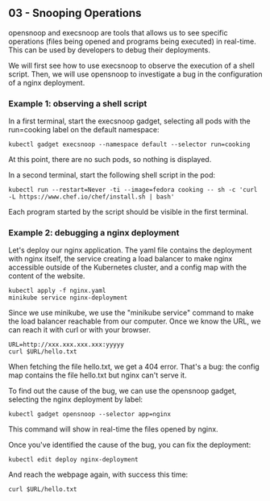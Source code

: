## 03 - Snooping Operations

opensnoop and execsnoop are tools that allows us to see specific operations
(files being opened and programs being executed) in real-time. This can be used
by developers to debug their deployments.

We will first see how to use execsnoop to observe the execution of a shell
script. Then, we will use opensnoop to investigate a bug in the configuration
of a nginx deployment.

### Example 1: observing a shell script

In a first terminal, start the execsnoop gadget, selecting all pods with the
run=cooking label on the default namespace:

```
kubectl gadget execsnoop --namespace default --selector run=cooking
```

At this point, there are no such pods, so nothing is displayed.

In a second terminal, start the following shell script in the pod:
```
kubectl run --restart=Never -ti --image=fedora cooking -- sh -c 'curl -L https://www.chef.io/chef/install.sh | bash'
```

Each program started by the script should be visible in the first terminal.


### Example 2: debugging a nginx deployment

Let's deploy our nginx application. The yaml file contains the deployment with
nginx itself, the service creating a load balancer to make nginx accessible
outside of the Kubernetes cluster, and a config map with the content of the
website.

```
kubectl apply -f nginx.yaml
minikube service nginx-deployment
```

Since we use minikube, we use the "minikube service" command to make the load
balancer reachable from our computer. Once we know the URL, we can reach it
with curl or with your browser.

```
URL=http://xxx.xxx.xxx.xxx:yyyyy
curl $URL/hello.txt
```

When fetching the file hello.txt, we get a 404 error. That's a bug: the config
map contains the file hello.txt but nginx can't serve it.

To find out the cause of the bug, we can use the opensnoop gadget, selecting
the nginx deployment by label:

```
kubectl gadget opensnoop --selector app=nginx
```

This command will show in real-time the files opened by nginx.

Once you've identified the cause of the bug, you can fix the deployment:

```
kubectl edit deploy nginx-deployment
```

And reach the webpage again, with success this time:

```
curl $URL/hello.txt
```
